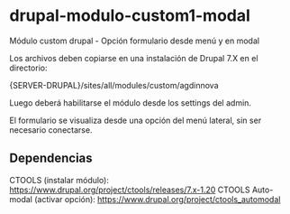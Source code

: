 # drupal-modulo-custom1-modal
Módulo custom drupal - Opción formulario desde menú y en modal

Los archivos deben copiarse en una instalación de Drupal 7.X en el directorio:

{SERVER-DRUPAL}/sites/all/modules/custom/agdinnova

Luego deberá habilitarse el módulo desde los settings del admin.

El formulario se visualiza desde una opción del menú lateral, sin ser necesario conectarse.

Dependencias
------------

CTOOLS (instalar módulo): https://www.drupal.org/project/ctools/releases/7.x-1.20
CTOOLS Auto-modal (activar opción): https://www.drupal.org/project/ctools_automodal
